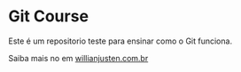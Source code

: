 # Git Course

Este é um repositorio teste para ensinar como o Git funciona.

Saiba mais no em [willianjusten.com.br](http://willianjusten.com.br)
 
